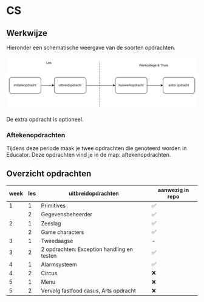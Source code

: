 # CS

## Werkwijze
Hieronder een schematische weergave van de soorten opdrachten.

![img.png](img.png)

De extra opdracht is optioneel. 

### Aftekenopdrachten  
Tijdens deze periode maak je twee opdrachten die genoteerd worden in Educator. Deze opdrachten vind je in de map: aftekenopdrachten.


## Overzicht opdrachten

| week | les | uitbreidopdrachten                        | aanwezig in repo |
|------|-----|--------------------------------------------|------------------|
| 1    | 1   | Primitives                                 | ✅                |
|      | 2   | Gegevensbeheerder                          | ✅                |
| 2    | 1   | Zeeslag                                    | ✅                |
|      | 2   | Game characters                            | ✅                |
| 3    | 1   | Tweedaagse                                 | -                |
| 3    | 2   | 2 opdrachten: Exception handling en testen | ✅                |
| 4    | 1   | Alarmsysteem                               | ✅                |
| 4    | 2   | Circus                                     | ❌                |
| 5    | 1   | Menu                                       | ❌                |
| 5    | 2   | Vervolg fastfood casus, Arts opdracht      | ❌                |
